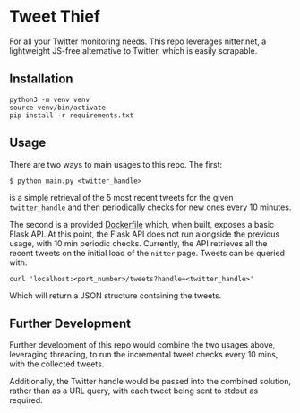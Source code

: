 # Tweet Thief
For all your Twitter monitoring needs. This repo leverages nitter.net, a lightweight JS-free 
alternative to Twitter, which is easily scrapable.

## Installation
```
python3 -m venv venv
source venv/bin/activate
pip install -r requirements.txt
```

## Usage
There are two ways to main usages to this repo. The first:
```
$ python main.py <twitter_handle>
```
is a simple retrieval of the 5 most recent tweets for the given `twitter_handle` and then 
periodically checks for new ones every 10 minutes.

The second is a provided [Dockerfile](Dockerfile) which, when built, exposes a basic Flask API. At
this point, the Flask API does not run alongside the previous usage, with 10 min periodic checks. 
Currently, the API retrieves all the recent tweets on the initial load of the `nitter` page. Tweets 
can be queried with:
```
curl 'localhost:<port_number>/tweets?handle=<twitter_handle>'
```
Which will return a JSON structure containing the tweets. 

## Further Development
Further development of this repo would combine the two usages above, leveraging threading, to run 
the incremental tweet checks every 10 mins, with the collected tweets.
 
Additionally, the Twitter 
handle would be passed into the combined solution, rather than as a URL query, with each tweet 
being sent to stdout as required.

